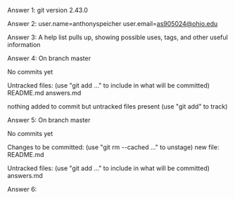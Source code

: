 Answer 1: git version 2.43.0

Answer 2: user.name=anthonyspeicher
user.email=as905024@ohio.edu

Answer 3: A help list pulls up, showing possible uses, tags, and other useful information

Answer 4: 
On branch master

No commits yet

Untracked files:
  (use "git add <file>..." to include in what will be committed)
	README.md
	answers.md

nothing added to commit but untracked files present (use "git add" to track)

Answer 5: 
On branch master

No commits yet

Changes to be committed:
  (use "git rm --cached <file>..." to unstage)
	new file:   README.md

Untracked files:
  (use "git add <file>..." to include in what will be committed)
	answers.md

Answer 6: 
